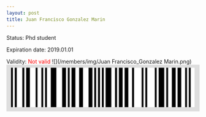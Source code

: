 ```yaml
---
layout: post
title: Juan Francisco Gonzalez Marin
---
```


Status: Phd student

Expiration date: 2019.01.01

Validity: <font color="red"> Not valid</font> 
![](/members/img/Juan Francisco_Gonzalez Marin.png)
![](/members/img/bar.png)
